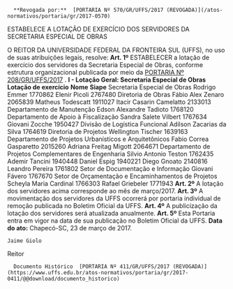       **Revogada por:**  [PORTARIA Nº 570/GR/UFFS/2017 (REVOGADA)](/atos-normativos/portaria/gr/2017-0570) 

   ESTABELECE A LOTAÇÃO DE EXERCÍCIO DOS SERVIDORES DA SECRETARIA ESPECIAL DE OBRAS  

 O REITOR DA UNIVERSIDADE FEDERAL DA FRONTEIRA SUL (UFFS), no uso de suas atribuições legais, resolve:   **Art. 1º** ESTABELECER a lotação de exercício dos servidores da Secretaria Especial de Obras, conforme estrutura organizacional publicada por meio da [PORTARIA Nº 208/GR/UFFS/2017](https://www.uffs.edu.br/atos-normativos/portaria/gr/2017-0208)  . **I - Lotação Geral: Secretaria Especial de Obras**      **Lotação de exercício**    **Nome**    **Siape**      Secretaria Especial de Obras   Rodrigo Emmer   1770862     Elenir Picoli   2767480     Diretoria de Obras   Fábio Alex Zenaro   2065839     Matheus Todescatt   1911027     Itacir Casarin Camelatto   2133013     Departamento de Manutenção   Edson Alexandre Tadioto   1768120     Departamento de Apoio à Fiscalização   Sandra Salete Vilbert   1767634     Giovani Zocche   1950427     Divisão de Logística Funcional   Adilson Zacarias da Silva   1764619     Diretoria de Projetos   Wellington Tischer   1639163     Departamento de Projetos Urbanísticos e Arquitetônicos   Fabio Correa Gasparetto   2015260     Adriana Freitag Migott   2064671     Departamento de Projetos Complementares de Engenharia   Silvio Antonio Teston   1762435     Ademir Tancini   1940448     Daniel Espig   1940221     Diego Gnoato   2140816     Leandro Pereira   1761802     Setor de Documentação e Informação   Giovani Fávero   1767670     Setor de Orçamentação e Encaminhamentos de Projetos   Scheyla Maria Cardinal   1766303     Rafael Griebeler   1771943       **Art. 2º** A lotação dos servidores acima corresponde ao mês de março/2017.   **Art. 3º** A movimentação dos servidores da UFFS ocorrerá por portaria individual de remoção publicada no Boletim Oficial da UFFS.   **Art. 4º** A publicização da lotação dos servidores será atualizada anualmente.   **Art. 5º** Esta Portaria entra em vigor na data de sua publicação no Boletim Oficial da UFFS.      **Data do ato:** Chapecó-SC, 23 de março de 2017.   
 

    Jaime Giolo   
 Reitor 

      Documento Histórico  [PORTARIA Nº 411/GR/UFFS/2017 (REVOGADA)](https://www.uffs.edu.br/atos-normativos/portaria/gr/2017-0411/@@download/documento_historico)     
      